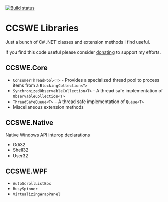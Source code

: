 [![Build status](https://ci.appveyor.com/api/projects/status/jdqirp46kppcw2jq?svg=true)](https://ci.appveyor.com/project/CoryCharlton/ccswe-libraries)

# CCSWE Libraries

Just a bunch of C# .NET classes and extension methods I find useful.

If you find this code useful please consider [donating](https://www.paypal.com/cgi-bin/webscr?cmd=_s-xclick&hosted_button_id=ECGSEZ36LV6QU) to support my efforts.

## CCSWE.Core

* `ConsumerThreadPool<T>` - Provides a specialized thread pool to process items from a `BlockingCollection<T>`
* `SynchronizedObservableCollection<T>` - A thread safe implementation of `ObservableCollection<T>`
* `ThreadSafeQueue<T>` - A thread safe implementation of `Queue<T>`
* Miscellaneous extension methods

## CCSWE.Native

Native Windows API interop declarations

* Gdi32
* Shell32
* User32

## CCSWE.WPF

* `AutoScrollListBox`
* `BusySpinner`
* `VirtualizingWrapPanel`
